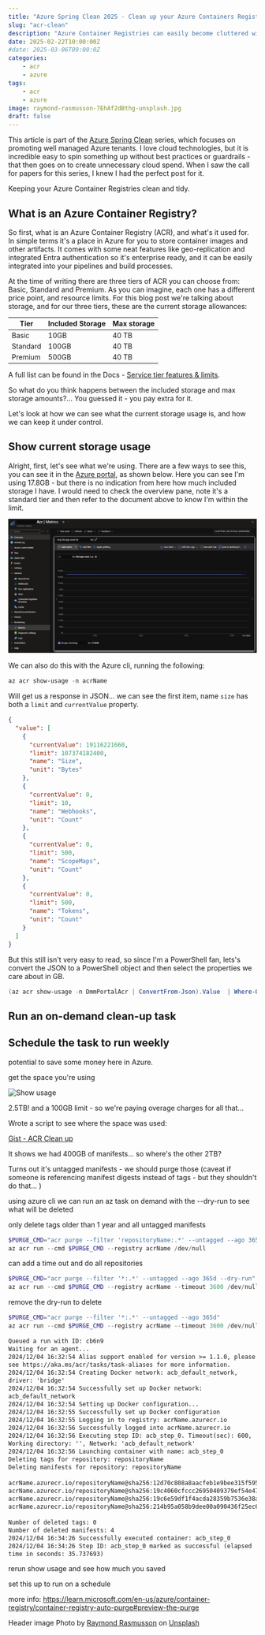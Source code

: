 ```yaml
---
title: "Azure Spring Clean 2025 - Clean up your Azure Containers Registry"
slug: "acr-clean"
description: "Azure Container Registries can easily become cluttered with many versions of images. Did you know that each ACR sku comes with a certain amount of storage, and when you go over that, you'll pay overage charges. Let's look at how to check your current storage usage, keep your registry nice and tidy with an ACR clean-up task, and monitor the storage levels so you'll never pay extra again!"
date: 2025-02-22T10:00:00Z
#date: 2025-03-06T09:00:0Z
categories:
    - acr
    - azure
tags:
    - acr
    - azure
image: raymond-rasmusson-7EhAf2dBthg-unsplash.jpg
draft: false
---
```


This article is part of the [Azure Spring Clean](https://www.azurespringclean.com/) series, which focuses on promoting well managed Azure tenants. I love cloud technologies, but it is incredible easy to spin something up without best practices or guardrails - that then goes on to create unnecessary cloud spend. When I saw the call for papers for this series, I knew I had the perfect post for it.

Keeping your Azure Container Registries clean and tidy.

## What is an Azure Container Registry?

So first, what is an Azure Container Registry (ACR), and what's it used for.  In simple terms it's a place in Azure for you to store container images and other artifacts. It comes with some neat features like geo-replication and integrated Entra authentication so it's enterprise ready, and it can be easily integrated into your pipelines and build processes.

At the time of writing there are three tiers of ACR you can choose from: Basic, Standard and Premium. As you can imagine, each one has a different price point, and resource limits. For this blog post we're talking about storage, and for our three tiers, these are the current storage allowances:

| Tier     | Included Storage | Max storage |
|----------|------------------|-------------|
| Basic    | 10GB             | 40 TB       |
| Standard | 100GB            | 40 TB       |
| Premium  | 500GB            | 40 TB       |

A full list can be found in the Docs - [Service tier features & limits](https://learn.microsoft.com/en-gb/azure/container-registry/container-registry-skus#service-tier-features-and-limits).

So what do you think happens between the included storage and max storage amounts?... You guessed it - you pay extra for it.

Let's look at how we can see what the current storage usage is, and how we can keep it under control.

## Show current storage usage

Alright, first, let's see what we're using. There are a few ways to see this, you can see it in the [Azure portal](https://portal.azure.com/), as shown below. Here you can see I'm using 17.8GB - but there is no indication from here how much included storage I have. I would need to check the overview pane, note it's a standard tier and then refer to the document above to know I'm within the limit.

![Metrics pane in the Azure portal showing average storage usage](storageMetricPortal.png)

We can also do this with the Azure cli, running the following:

```PowerShell
az acr show-usage -n acrName
```

Will get us a response in JSON... we can see the first item, name `size` has both a `limit` and `currentValue` property.

```json
{
  "value": [
    {
      "currentValue": 19116221660,
      "limit": 107374182400,
      "name": "Size",
      "unit": "Bytes"
    },
    {
      "currentValue": 0,
      "limit": 10,
      "name": "Webhooks",
      "unit": "Count"
    },
    {
      "currentValue": 0,
      "limit": 500,
      "name": "ScopeMaps",
      "unit": "Count"
    },
    {
      "currentValue": 0,
      "limit": 500,
      "name": "Tokens",
      "unit": "Count"
    }
  ]
}
```

But this still isn't very easy to read, so since I'm a PowerShell fan, lets's convert the JSON to a PowerShell object and then select the properties we care about in GB.
```PowerShell
(az acr show-usage -n DmmPortalAcr | ConvertFrom-Json).Value  | Where-Object name -eq size | select @{l='CurrentSizeGB';e={$_.currentvalue/1GB}}, @{l='LimitGB';e={$_.limit/1GB}}
```

## Run an on-demand clean-up task

## Schedule the task to run weekly



potential to save some money here in Azure.

get the space you're using



![Show usage](showUsaage.png)

2.5TB! and a 100GB limit - so we're paying overage charges for all that...

Wrote a script to see where the space was used:

[Gist - ACR Clean up](https://gist.github.com/jpomfret/8811a2586609fd35f6c2d04c01f5bdc7)

It shows we had 400GB of manifests... so where's the other 2TB?

Turns out it's untagged manifests - we should purge those
(caveat if someone is referencing manifest digests instead of tags - but they shouldn't do that... )

using azure cli we can run an az task on demand
with the --dry-run to see what will be deleted

only delete tags older than 1 year and all untagged manifests

```PowerShell
$PURGE_CMD="acr purge --filter 'repositoryName:.*' --untagged --ago 365d --dry-run"
az acr run --cmd $PURGE_CMD --registry acrName /dev/null
```

can add a time out and do all repositories

```PowerShell
$PURGE_CMD="acr purge --filter '*:.*' --untagged --ago 365d --dry-run"
az acr run --cmd $PURGE_CMD --registry acrName --timeout 3600 /dev/null
```

remove the dry-run to delete

```PowerShell
$PURGE_CMD="acr purge --filter '*:.*' --untagged --ago 365d"
az acr run --cmd $PURGE_CMD --registry acrName --timeout 3600 /dev/null
```

```text
Queued a run with ID: cb6n9
Waiting for an agent...
2024/12/04 16:32:54 Alias support enabled for version >= 1.1.0, please see https://aka.ms/acr/tasks/task-aliases for more information.
2024/12/04 16:32:54 Creating Docker network: acb_default_network, driver: 'bridge'
2024/12/04 16:32:54 Successfully set up Docker network: acb_default_network
2024/12/04 16:32:54 Setting up Docker configuration...
2024/12/04 16:32:55 Successfully set up Docker configuration
2024/12/04 16:32:55 Logging in to registry: acrName.azurecr.io
2024/12/04 16:32:56 Successfully logged into acrName.azurecr.io
2024/12/04 16:32:56 Executing step ID: acb_step_0. Timeout(sec): 600, Working directory: '', Network: 'acb_default_network'
2024/12/04 16:32:56 Launching container with name: acb_step_0
Deleting tags for repository: repositoryName
Deleting manifests for repository: repositoryName

acrName.azurecr.io/repositoryName@sha256:12d70c808a8aacfeb1e9bee315f59566b4b44d66ef4b2db21fe6ac2b054c02f7
acrName.azurecr.io/repositoryName@sha256:19c4060cfccc26950409379ef54e477244de0ac2d813d9d8515590c04b6cabf5
acrName.azurecr.io/repositoryName@sha256:19c6e59df1f4acda28359b7536e38a9ae1f68a9187ef6c27bba559f965c8e6a6
acrName.azurecr.io/repositoryName@sha256:214b95a058b9dee00a090436f25ec6ea0a519b5e4dd5c93e9eb6efa15a176ab6

Number of deleted tags: 0
Number of deleted manifests: 4
2024/12/04 16:34:26 Successfully executed container: acb_step_0
2024/12/04 16:34:26 Step ID: acb_step_0 marked as successful (elapsed time in seconds: 35.737693)
```

rerun show usage and see how much you saved

set this up to run on a schedule

more info: https://learn.microsoft.com/en-us/azure/container-registry/container-registry-auto-purge#preview-the-purge


Header image
Photo by <a href="https://unsplash.com/@raymondrasmusson?utm_content=creditCopyText&utm_medium=referral&utm_source=unsplash">Raymond Rasmusson</a> on <a href="https://unsplash.com/photos/plastic-organizer-with-labels-7EhAf2dBthg?utm_content=creditCopyText&utm_medium=referral&utm_source=unsplash">Unsplash</a>
